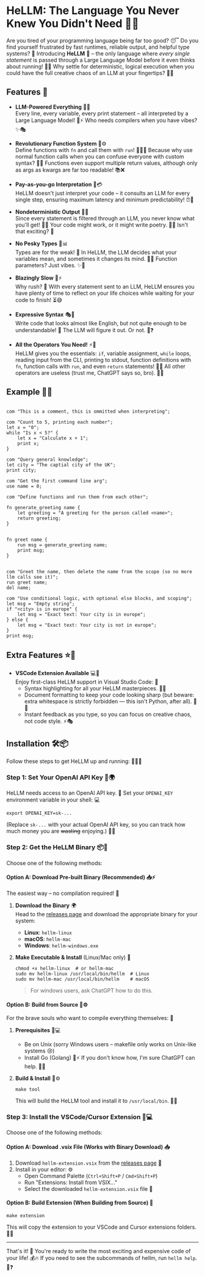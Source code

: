 # HeLLM: The Language You Never Knew You Didn't Need 🤯💀

Are you tired of your programming language being far too good? 😴 Do you find yourself frustrated by fast runtimes, reliable output, and helpful type systems? 😤 Introducing **HeLLM** 🎉 – the only language where *every single statement* is passed through a Large Language Model before it even thinks about running! 🤖✨ Why settle for deterministic, logical execution when you could have the full creative chaos of an LLM at your fingertips? 🎨🔥

## Features 🌟

- **LLM-Powered Everything** 🚀🤖  
  Every line, every variable, every print statement – all interpreted by a Large Language Model! 📝⚡ Who needs compilers when you have vibes? ✨🎭

- **Revolutionary Function System** 🔧⚙️  
  Define functions with `fn` and call them with `run`! 🏃‍♂️💨 Because why use normal function calls when you can confuse everyone with custom syntax? 😵‍💫 Functions even support multiple return values, although only as args as kwargs are far too readable! 📚❌

- **Pay-as-you-go Interpretation** 💸💳  
  HeLLM doesn't just interpret your code – it consults an LLM for every single step, ensuring maximum latency and minimum predictability! ⏰🎲

- **Nondeterministic Output** 🎰🎯  
  Since every statement is filtered through an LLM, you never know what you'll get! 🤷‍♂️ Your code might work, or it might write poetry. 📖✨ Isn't that exciting? 🎊

- **No Pesky Types** 🚫📊  
  Types are for the weak! 💪 In HeLLM, the LLM decides what your variables mean, and sometimes it changes its mind. 🧠💭 Function parameters? Just vibes. ✨🌈

- **Blazingly Slow** 🐌⚡  
  Why rush? 🤔 With every statement sent to an LLM, HeLLM ensures you have plenty of time to reflect on your life choices while waiting for your code to finish! ⏳😅

- **Expressive Syntax** 🎭📝  
  Write code that looks almost like English, but not quite enough to be understandable! 🤪 The LLM will figure it out. Or not. 🤖❓

- **All the Operators You Need!** ⚡🔧  
  HeLLM gives you the essentials: `if`, variable assignment, `while` loops, reading input from the CLI, printing to stdout, function definitions with `fn`, function calls with `run`, and even `return` statements! 🎯✅ All other operators are useless (trust me, ChatGPT says so, bro). 🤖💬


## Example 📝💡

```hellm

com "This is a comment, this is ommitted when interpreting";

com "Count to 5, printing each number";
let x = "0";
while "Is x < 5?" {
    let x = "Calculate x + 1";
    print x;
}

com "Query general knowledge";
let city = "The captial city of the UK";
print city;

com "Get the first command line arg";
use name = 0;

com "Define functions and run them from each other";

fn generate_greeting name {
    let greeting = "A greeting for the person called <name>";
    return greeting;
}


fn greet name {
    run msg = generate_greeting name;
    print msg;
}


com "Greet the name, then delete the name from the scope (so no more llm calls see it)";
run greet name;
del name;

com "Use conditional logic, with optional else blocks, and scoping";
let msg = "Empty string";
if "<city> is in europe" {
    let msg = "Exact text: Your city is in europe";
} else {
    let msg = "Exact text: Your city is not in europe";
}
print msg;
```

## Extra Features ⭐🎁
- **VSCode Extension Available** 💻🔌  
  Enjoy first-class HeLLM support in Visual Studio Code: 🎉
  - Syntax highlighting for all your HeLLM masterpieces. 🎨✨
  - Document formatting to keep your code looking sharp (but beware: extra whitespace is strictly forbidden — this isn't Python, after all). 📏🚫
  - Instant feedback as you type, so you can focus on creative chaos, not code style. ⚡🎭

## Installation 🛠️📦

Follow these steps to get HeLLM up and running: 🏃‍♂️💨

### Step 1: Set Your OpenAI API Key 🔑🌍

HeLLM needs access to an OpenAI API key. 🤖 Set your `OPENAI_KEY` environment variable in your shell: 💻
```
export OPENAI_KEY=sk-...
```
(Replace `sk-...` with your actual OpenAI API key, so you can track how much money you are ~~wasting~~ enjoying.) 💸😄

### Step 2: Get the HeLLM Binary 📦💾

Choose one of the following methods:

#### Option A: Download Pre-built Binary (Recommended) 📥⚡

The easiest way – no compilation required! 🎉

1. **Download the Binary** 🌍  
   Head to the [releases page](https://github.com/JoshPattman/hellm/releases) and download the appropriate binary for your system:
   - **Linux**: `hellm-linux`
   - **macOS**: `hellm-mac` 
   - **Windows**: `hellm-windows.exe`

2. **Make Executable & Install** (Linux/Mac only) 🔧  
   ```
   chmod +x hellm-linux  # or hellm-mac
   sudo mv hellm-linux /usr/local/bin/hellm  # Linux
   sudo mv hellm-mac /usr/local/bin/hellm    # macOS
   ```
   > For windows users, ask ChatGPT how to do this.

#### Option B: Build from Source 🔨⚙️

For the brave souls who want to compile everything themselves: 💪

1. **Prerequisites** 🐧💻  
   - Be on Unix (sorry Windows users – makefile only works on Unix-like systems 😢)
   - Install Go (Golang) 🐹⚡ If you don't know how, I'm sure ChatGPT can help. 🤖💭

2. **Build & Install** 🔧⚙️  
   ```
   make tool
   ```
   This will build the HeLLM tool and install it to `/usr/local/bin`. 📁✅

### Step 3: Install the VSCode/Cursor Extension 🧩💻

Choose one of the following methods:

#### Option A: Download .vsix File (Works with Binary Download) 📥

1. Download `hellm-extension.vsix` from the [releases page](https://github.com/your-repo/hellm/releases) 📂
2. Install in your editor: ⚙️
   - Open Command Palette (`Ctrl+Shift+P` / `Cmd+Shift+P`)
   - Run "Extensions: Install from VSIX..."
   - Select the downloaded `hellm-extension.vsix` file 🎯

#### Option B: Build Extension (When Building from Source) 🔨

```
make extension
```
This will copy the extension to your VSCode and Cursor extensions folders. 📂🎯

---

That's it! 🎉 You're ready to write the most exciting and expensive code of your life! 💰🔥 If you need to see the subcommands of hellm, run `hellm help`. 📖❓
